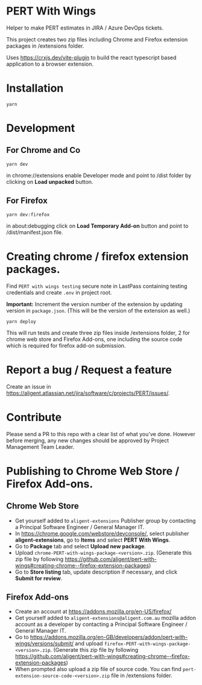 # PERT With Wings

Helper to make PERT estimates in JIRA / Azure DevOps tickets.

This project creates two zip files including Chrome and Firefox extension packages in /extensions folder.

Uses https://crxjs.dev/vite-plugin to build the react typescript based application to a browser extension.

# Installation

`yarn`

# Development

## For Chrome and Co

`yarn dev`

in chrome://extensions enable Developer mode and point to /dist folder by clicking on **Load unpacked** button.

## For Firefox

`yarn dev:firefox`

in about:debugging click on **Load Temporary Add-on** button and point to /dist/manifest.json file.

# Creating chrome / firefox extension packages.

Find `PERT with wings testing` secure note in LastPass containing testing credentials and create `.env` in project root.

**Important:** Increment the version number of the extension by updating version in `package.json`. (This will be the version of the extension as well.)

`yarn deploy`

This will run tests and create three zip files inside /extensions folder, 2 for chrome web store and Firefox Add-ons, one including the source code which is required for firefox add-on submission.

# Report a bug / Request a feature

Create an issue in https://aligent.atlassian.net/jira/software/c/projects/PERT/issues/.

# Contribute

Please send a PR to this repo with a clear list of what you've done. However before merging, any new changes should be approved by Project Management Team Leader.

# Publishing to Chrome Web Store / Firefox Add-ons.

## Chrome Web Store

- Get yourself added to `aligent-extensions` Publisher group by contacting a Principal Software Engineer / General Manager IT.
- In https://chrome.google.com/webstore/devconsole/, select publisher **aligent-extensions**, go to **Items** and select **PERT With Wings**.
- Go to **Package** tab and select **Upload new package**.
- Upload `chrome-PERT-with-wings-package-<version>.zip`. (Generate this zip file by following https://github.com/aligent/pert-with-wings#creating-chrome--firefox-extension-packages)
- Go to **Store listing** tab, update description if necessary, and click **Submit for review**.

## Firefox Add-ons

- Create an account at https://addons.mozilla.org/en-US/firefox/
- Get yourself added to `aligent-extensions@aligent.com.au` mozilla addon account as a developer by contacting a Principal Software Engineer / General Manager IT.
- Go to https://addons.mozilla.org/en-GB/developers/addon/pert-with-wings/versions/submit/ and upload `firefox-PERT-with-wings-package-<version>.zip`. (Generate this zip file by following https://github.com/aligent/pert-with-wings#creating-chrome--firefox-extension-packages)
- When prompted also upload a zip file of source code. You can find `pert-extension-source-code-<version>.zip` file in /extensions folder.
